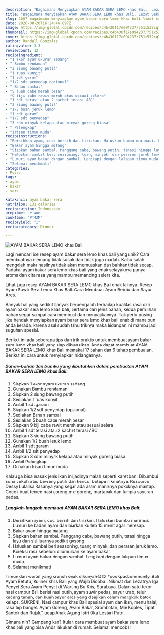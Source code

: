 ```yaml
---
description: "Bagaimana Menyiapkan AYAM BAKAR SERA LEMO khas Bali, Lezat Sekali"
title: "Bagaimana Menyiapkan AYAM BAKAR SERA LEMO khas Bali, Lezat Sekali"
slug: 2897-bagaimana-menyiapkan-ayam-bakar-sera-lemo-khas-bali-lezat-sekali
date: 2020-08-20T16:24:44.897Z
image: https://img-global.cpcdn.com/recipes/c4b430f17e094237/751x532cq70/ayam-bakar-sera-lemo-khas-bali-foto-resep-utama.jpg
thumbnail: https://img-global.cpcdn.com/recipes/c4b430f17e094237/751x532cq70/ayam-bakar-sera-lemo-khas-bali-foto-resep-utama.jpg
cover: https://img-global.cpcdn.com/recipes/c4b430f17e094237/751x532cq70/ayam-bakar-sera-lemo-khas-bali-foto-resep-utama.jpg
author: Randall Gonzalez
ratingvalue: 3.3
reviewcount: 12
recipeingredient:
- "1 ekor ayam ukuran sedang"
- " Bumbu rendaman"
- "2 siung bawang putih"
- "1 ruas kunyit"
- "1 sdt garam"
- "1/2 sdt penyedap opsional"
- " Bahan sambal"
- "5 buah cabe merah besar"
- "9 biji cabe rawit merah atau sesuai selera"
- "1 sdt terasi atau 2 sachet terasi ABC"
- "3 siung bawang putih"
- "1/2 buah jeruk lemo"
- "1 sdt garam"
- "1/2 sdt penyedap"
- "3 sdm minyak kelapa atau minyak goreng biasa"
- " Pelengkap"
- "Irisan timun muda"
recipeinstructions:
- "Bersihkan ayam, cuci bersih dan tiriskan. Haluskan bumbu marinasi. Lumuri ke badan ayam dan biarkan kurleb 15 menit agar meresap."
- "Bakar ayam hingga matang"
- "Siapkan bahan sambal. Panggang cabe, bawang putih, terasi hingga layu dan sisi luarnya sedikit gosong."
- "Haluskan sambal beri seasoning, tuang minyak, dan perasan jeruk lemo. Koreksi rasa sebelum dilumurkan ke ayam bakar."
- "Lumuri ayam bakar dengan sambal. Lengkapi dengan lalapan timun muda."
- "Selamat menikmati"
categories:
- Resep
tags:
- ayam
- bakar
- sera

katakunci: ayam bakar sera 
nutrition: 131 calories
recipecuisine: Indonesian
preptime: "PT40M"
cooktime: "PT43M"
recipeyield: "1"
recipecategory: Dinner

---
```



![AYAM BAKAR SERA LEMO khas Bali](https://img-global.cpcdn.com/recipes/c4b430f17e094237/751x532cq70/ayam-bakar-sera-lemo-khas-bali-foto-resep-utama.jpg)

Lagi mencari ide resep ayam bakar sera lemo khas bali yang unik? Cara membuatnya memang tidak susah dan tidak juga mudah. Kalau salah mengolah maka hasilnya tidak akan memuaskan dan bahkan tidak sedap. Padahal ayam bakar sera lemo khas bali yang enak selayaknya punya aroma dan cita rasa yang mampu memancing selera kita.

Lihat juga resep AYAM BAKAR SERA LEMO khas Bali enak lainnya. Resep Ayam Suwir Sera Lemo Khas Bali. Cara Membuat Ayam Betutu dan Sayur Ares.

Banyak hal yang sedikit banyak berpengaruh terhadap kualitas rasa dari ayam bakar sera lemo khas bali, pertama dari jenis bahan, kedua pemilihan bahan segar sampai cara membuat dan menyajikannya. Tak perlu pusing jika hendak menyiapkan ayam bakar sera lemo khas bali enak di mana pun anda berada, karena asal sudah tahu triknya maka hidangan ini mampu jadi suguhan spesial.


Berikut ini ada beberapa tips dan trik praktis untuk membuat ayam bakar sera lemo khas bali yang siap dikreasikan. Anda dapat membuat AYAM BAKAR SERA LEMO khas Bali memakai 17 bahan dan 6 tahap pembuatan. Berikut ini cara untuk menyiapkan hidangannya.

<!--inarticleads1-->

##### Bahan-bahan dan bumbu yang dibutuhkan dalam pembuatan AYAM BAKAR SERA LEMO khas Bali:

1. Siapkan 1 ekor ayam ukuran sedang
1. Gunakan  Bumbu rendaman
1. Siapkan 2 siung bawang putih
1. Sediakan 1 ruas kunyit
1. Ambil 1 sdt garam
1. Siapkan 1/2 sdt penyedap (opsional)
1. Sediakan  Bahan sambal
1. Sediakan 5 buah cabe merah besar
1. Siapkan 9 biji cabe rawit merah atau sesuai selera
1. Ambil 1 sdt terasi atau 2 sachet terasi ABC
1. Siapkan 3 siung bawang putih
1. Gunakan 1/2 buah jeruk lemo
1. Ambil 1 sdt garam
1. Ambil 1/2 sdt penyedap
1. Siapkan 3 sdm minyak kelapa atau minyak goreng biasa
1. Ambil  Pelengkap
1. Gunakan Irisan timun muda


Kalau ga bisa masak jenis ikan ini jadinya malah seperti karet ban. Dibumbui suna cekuh atau bawang putih dan kencur betapa nikmatnya. Resource Dessy Lulalisa Rasanya yang segar ada asam manisnya pokoknya mantap. Cocok buat temen nasi goreng,mie goreng, martabak dan lumpia sayuran pedas. 

<!--inarticleads2-->

##### Langkah-langkah membuat AYAM BAKAR SERA LEMO khas Bali:

1. Bersihkan ayam, cuci bersih dan tiriskan. Haluskan bumbu marinasi. Lumuri ke badan ayam dan biarkan kurleb 15 menit agar meresap.
1. Bakar ayam hingga matang
1. Siapkan bahan sambal. Panggang cabe, bawang putih, terasi hingga layu dan sisi luarnya sedikit gosong.
1. Haluskan sambal beri seasoning, tuang minyak, dan perasan jeruk lemo. Koreksi rasa sebelum dilumurkan ke ayam bakar.
1. Lumuri ayam bakar dengan sambal. Lengkapi dengan lalapan timun muda.
1. Selamat menikmati


Timun dan wortel yang crunch enak dikunyah😋😋 #cookpadcommunity_Bali Ayam Betutu, Kuliner khas Bali yang Wajib Dicoba.. Nikmat dan Lezatnya Iga Penyet Sera Ayam Penyet di Warung Bu Kris, Surabaya. Dalam satu tekor nasi campur Bali berisi nasi putih, ayam suwir pedas, sayur urab, telur, kacang tanah, dan kuah sayur ares yang disajikan dalam mangkok batok kelapa. SUKRENI, Nasi campur khas Bali spesial ayam dan ikan, menu halal, rasa top banget. Ayam Goreng, Ayam Bakar, Srombotan, Mie Koples, Tipat Santok dan Rujak,&#34; ucap Anak Agung Istri Oka Lestari Putri. 

Gimana nih? Gampang kan? Itulah cara membuat ayam bakar sera lemo khas bali yang bisa Anda lakukan di rumah. Selamat mencoba!
